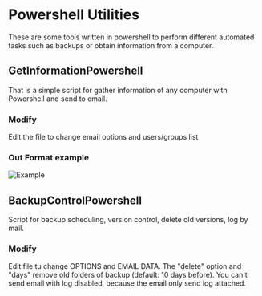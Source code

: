 # Powershell Utilities
These are some tools written in powershell to perform different automated tasks such as backups or obtain information from a computer.

## GetInformationPowershell
That is a simple script for gather information of any computer with Powershell and send to email.

### Modify
Edit the file to change email options and users/groups list

### Out Format example
![Example](https://i.imgur.com/DWtHqCQ.png)

## BackupControlPowershell
Script for backup scheduling, version control, delete old versions, log by mail.

### Modify
Edit file tu change OPTIONS and EMAIL DATA. The "delete" option and "days" remove old folders of backup (default: 10 days before). You can't send email with log disabled, because the email only send log attached.
